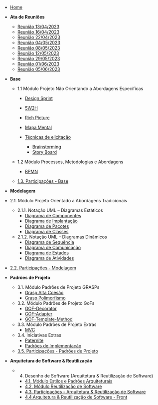 <!-- docs/_sidebar.md -->

- [Home](/README.md)


- **Ata de Reuniões**
  - [Reunião 13/04/2023](Atasreuniao/Ata_13-04.md)
  - [Reunião 16/04/2023](Atasreuniao/Ata_16-04.md)
  - [Reunião 22/04/2023](Atasreuniao/Ata_22-04.md)
  - [Reunião 04/05/2023](Atasreuniao/Ata_04-05.md)
  - [Reunião 08/05/2023](Atasreuniao/Ata_08-05.md)
  - [Reunião 12/05/2023](Atasreuniao/Ata_12-05.md)
  - [Reunião 29/05/2023](Atasreuniao/Ata-29-05.md)
  - [Reunião 01/06/2023](Atasreuniao/Ata_01-06.md)
  - [Reunião 05/06/2023](Atasreuniao/Ata_05-06.md)

- **Base**

  - 1.1 Módulo Projeto Não Orientando a Abordagens Específicas

    - [Design Sprint](Base/DesignSprint.md) 
    - [5W2H](Base/5W2H.md) 
    - [Rich Picture](Base/Rich-picture.md) 
    - [Mapa Mental](Base/mapamental.md) 

    - [Técnicas de elicitação](#)

      - [Brainstorming](Base/eliticacao/Brainstorming.md)
      - [Story Board](Base/eliticacao/StoryBoard.md)


  - 1.2 Módulo Processos, Metodologias e Abordagens

    - [BPMN](Base/BPMN.md)

  - [1.3. Participações - Base](Base/1.3.ParticipacoesBase.md)

- **Modelagem**
 - 2.1. Módulo Projeto Orientado a Abordagens Tradicionais
   - 2.1.1. Notação UML – Diagramas Estáticos
     - [Diagrama de Componentes](Modelagem/UMLEstaticos/diagramaComponentes.md)
     - [Diagrama de Implantação](Modelagem/UMLEstaticos/diagramaImplantacao.md)
     - [Diagrama de Pacotes](Modelagem/UMLEstaticos/diagramaPacotes.md)
     - [Diagrama de Classes](Modelagem/UMLEstaticos/DiagramaDeClasses.md)
   - 2.1.2. Notação UML – Diagramas Dinâmicos
     - [Diagrama de Sequência](Modelagem/UMLDinamicos/Diagramadesequencia.md)
     - [Diagrama de Comunicação](Modelagem/UMLDinamicos/diagramaDeComunicacao.md)
     - [Diagrama de Estados](Modelagem/UMLDinamicos/DiagramadeEstados.md)
     - [Diagrama de Atividades](Modelagem/UMLDinamicos/DiagramadeAtividades.md)
     
 - [2.2. Participações - Modelagem](Modelagem/2.2.ParticipacoesModelagem.md)

- **Padrões de Projeto**
  - 3.1. Módulo Padrões de Projeto GRASPs
    - [Grasp Alta Coesão](PadroesDeProjeto/GRASPs/GRASP_AltaCoesao.md)
    - [Grasp Polimorfismo](PadroesDeProjeto/GRASPs/GRASP_Polimorfismo.md)
  - 3.2. Módulo Padrões de Projeto GoFs
    - [GOF-Decorator](PadroesDeProjeto/GoF-Decorator.md)
    - [GOF-Adapter](PadroesDeProjeto/gof-adapter.md)
    - [GOF-Template-Method](PadroesDeProjeto/gof-template-method.md)
  - 3.3. Módulo Padrões de Projeto Extras
    - [MVC](PadroesDeProjeto/MVC.md)
  - 3.4. Iniciativas Extras
    - [Paternite](PadroesDeProjeto/Iniciativas-Extras/Paternite.md)
    - [Padrões de Implementação](PadroesDeProjeto/Iniciativas-Extras/Padrões-de-Implementação.md)
  - [3.5. Participações - Padrões de Projeto](PadroesDeProjeto/3.4.ParticipacoesPadroes.md)

- **Arquitetura de Software & Reutilização**
  - 4. Desenho de Software (Arquitetura & Reutilização de Software)
    - [4.1. Módulo Estilos e Padrões Arquiteturais](ArquiteturaReutilizacao/DocumentoArquiteturaSoftware.md)
    - [4.2. Módulo Reutilização de Software](ArquiteturaReutilizacao/4.2.ReutilizacaoDeSoftware.md)
    - [4.3. Participações - Arquitetura & Reutilização de Software](ArquiteturaReutilizacao/ParticipacoesArq.md)
    - [4.4.Arquitetura & Reutilização de Software - Front](ArquiteturaReutilizacao/ReultilizacaoDeSoftware-Front.md)

